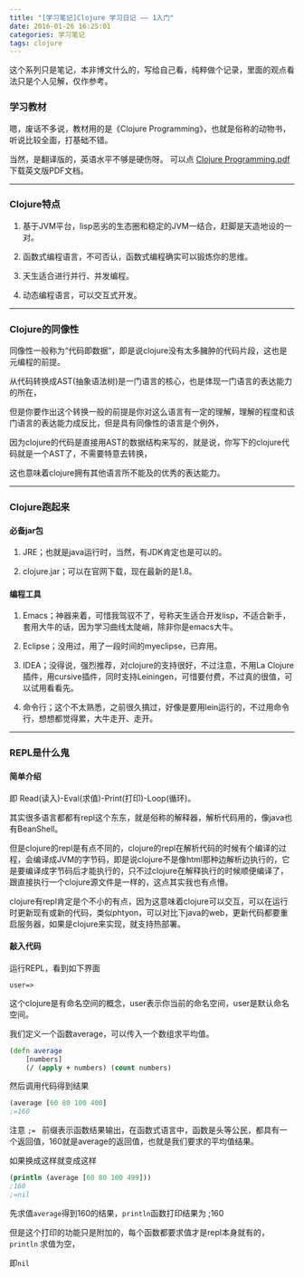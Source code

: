 ```yaml
---
title: "[学习笔记]Clojure 学习日记 —— 1入门"
date: 2016-01-26 16:25:01
categories: 学习笔记
tags: clojure
---
```

这个系列只是笔记，本非博文什么的，写给自己看，纯粹做个记录，里面的观点看法只是个人见解，仅作参考。

<!--more-->
### 学习教材
嗯，废话不多说，教材用的是《Clojure Programming》，也就是俗称的动物书，听说比较全面，打基础不错。

当然，是翻译版的，英语水平不够是硬伤呀。 可以点 [Clojure Programming.pdf](http://leanote.com/api/file/getAttach?fileId=56a72482ab6441777600233a) 下载英文版PDF文档。
- - -
### Clojure特点
1. 基于JVM平台，lisp恶劣的生态圈和稳定的JVM一结合，赶脚是天造地设的一对。

2. 函数式编程语言，不可否认，函数式编程确实可以锻炼你的思维。

3. 天生适合进行并行、并发编程。

4. 动态编程语言，可以交互式开发。
- - -
### Clojure的同像性
同像性一般称为“代码即数据”，即是说clojure没有太多臃肿的代码片段，这也是元编程的前提。  

从代码转换成AST(抽象语法树)是一门语言的核心，也是体现一门语言的表达能力的所在，

但是你要作出这个转换一般的前提是你对这么语言有一定的理解，理解的程度和该门语言的表达能力成反比，但是具有同像性的语言是个例外，

因为clojure的代码是直接用AST的数据结构来写的，就是说，你写下的clojure代码就是一个AST了，不需要特意去转换，

这也意味着clojure拥有其他语言所不能及的优秀的表达能力。
- - -
### Clojure跑起来

#### 必备jar包

1. JRE；也就是java运行时，当然，有JDK肯定也是可以的。

2. clojure.jar；可以在官网下载，现在最新的是1.8。

#### 编程工具

1. Emacs；神器来着，可惜我驾驭不了，号称天生适合开发lisp，不适合新手，套用大牛的话，因为学习曲线太陡峭，除非你是emacs大牛。

2. Eclipse；没用过，用了一段时间的myeclipse，已弃用。

3. IDEA；没得说，强烈推荐，对clojure的支持很好，不过注意，不用La Clojure插件，用cursive插件，同时支持Leiningen，可惜要付费，不过真的很值，可以试用看看先。

4. 命令行；这个不太熟悉，之前很久搞过，好像是要用lein运行的，不过用命令行，想想都觉得累，大牛走开、走开。
- - -
### REPL是什么鬼

#### 简单介绍

即 Read(读入)-Eval(求值)-Print(打印)-Loop(循环)。

其实很多语言都都有repl这个东东，就是俗称的解释器，解析代码用的，像java也有BeanShell。

但是clojure的repl是有点不同的，clojure的repl在解析代码的时候有个编译的过程，会编译成JVM的字节码，即是说clojure不是像html那种边解析边执行的，它是要编译成字节码后才能执行的，只不过clojure在解释执行的时候顺便编译了，跟直接执行一个clojure源文件是一样的，这点其实我也有点懵。

clojure有repl肯定是个不小的有点，因为这意味着clojure可以交互，可以在运行时更新现有或新的代码，类似phtyon，可以对比下java的web，更新代码都要重启服务器，如果是clojure来实现，就支持热部署。

#### 敲入代码

运行REPL，看到如下界面

`user=>`

这个clojure是有命名空间的概念，user表示你当前的命名空间，user是默认命名空间。

我们定义一个函数average，可以传入一个数组求平均值。
```clojure
(defn average    
    [numbers]
    (/ (apply + numbers) (count numbers)
```
然后调用代码得到结果
```clojure
(average [60 80 100 400]
;=160
```
注意 `;= `  前缀表示函数结果输出，在函数式语言中，函数是头等公民，都具有一个返回值，160就是average的返回值，也就是我们要求的平均值结果。

如果换成这样就变成这样
```clojure
(println (average [60 80 100 499]))
;160
;=nil
```
先求值`average`得到160的结果，`println`函数打印结果为 ;160  

但是这个打印的功能只是附加的，每个函数都要求值才是repl本身就有的，`println` 求值为空，

即`﻿nil` 